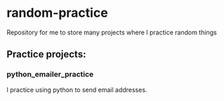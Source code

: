 # random-practice
Repository for me to store many projects where I practice random things


## Practice projects:

### python_emailer_practice

I practice using python to send email addresses.